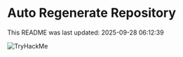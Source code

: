 # Auto Regenerate Repository

This README was last updated: 2025-09-28 06:12:39

 ![TryHackMe](https://tryhackme.com/badge/533634)